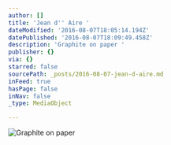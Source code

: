 ```yaml
---
author: []
title: 'Jean d'' Aire '
dateModified: '2016-08-07T18:05:14.194Z'
datePublished: '2016-08-07T18:09:49.458Z'
description: 'Graphite on paper '
publisher: {}
via: {}
starred: false
sourcePath: _posts/2016-08-07-jean-d-aire.md
inFeed: true
hasPage: false
inNav: false
_type: MediaObject

---
```

![Graphite on paper ](https://the-grid-user-content.s3-us-west-2.amazonaws.com/77095d6b-b1a5-4483-b37e-2af7d9a39f70.jpg)